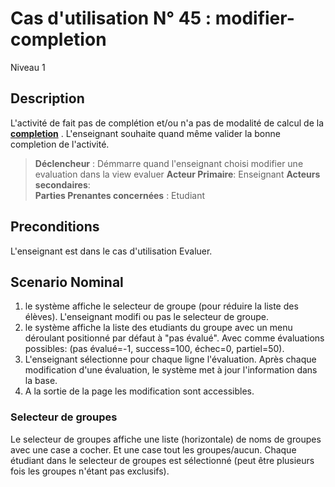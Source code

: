 
# Cas d'utilisation N° 45 :  modifier-completion

Niveau 1

##	Description

L'activité de fait pas de complétion et/ou n'a pas de modalité de calcul de la **[completion](https://github.com/PremierLangage/plconception/blob/master/conception/concept/completion.md)** .
L'enseignant souhaite quand même valider la bonne completion de l'activité.

> **Déclencheur** : Démmarre quand l'enseignant choisi modifier une evaluation dans la view evaluer 
> **Acteur Primaire**: Enseignant
> **Acteurs secondaires**:  
> **Parties Prenantes concernées** : Etudiant   
 
 
## Preconditions

L'enseignant est dans le cas d'utilisation  Evaluer.

## Scenario Nominal

1. le système affiche le selecteur de groupe (pour réduire la liste des élèves). L'enseignant modifi ou pas le selecteur de groupe.
2.	le système affiche la liste des etudiants du groupe avec un menu déroulant positionné par défaut à "pas évalué". Avec comme évaluations possibles: (pas évalué=-1, success=100, échec=0, partiel=50). 
3.	L'enseignant sélectionne pour chaque ligne l'évaluation. Après chaque modification d'une évaluation, le système met à jour l'information dans la base.
4. A la sortie de la page les modification sont accessibles. 


### Selecteur de groupes

Le selecteur de groupes affiche une liste (horizontale) de noms de groupes avec une case a cocher.  Et une case tout les groupes/aucun. Chaque étudiant dans le selecteur de groupes est sélectionné (peut être plusieurs fois les groupes n'étant pas exclusifs).
